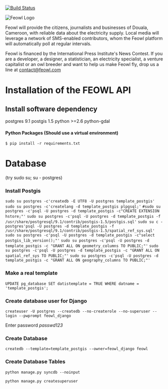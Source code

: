 [![Build Status](https://secure.travis-ci.org/jplusplus/feowl.png?branch=master)](http://travis-ci.org/jplusplus/feowl)

![Feowl Logo](http://www.feowl.com/comingsoon/assets/feowl_150px.png)

Feowl will provide the citizens, journalists and businesses of Douala, Cameroon, with reliable data about the electricity supply. Local media will leverage a network of SMS-enabled contributors, whom the Feowl platform will automatically poll at regular intervals.

Feowl is financed by the International Press Institute's News Contest.
If you are a developer, a designer, a statistician, an electricity specialist, a venture capitalist or an owl breeder and want to help us make Feowl fly, drop us a line at contact@feowl.com

# Installation of the FEOWL API
## Install software dependency

postgres 9.1
postgis 1.5
python >=2.6
python-gdal

#### Python Packages (Should use a virtual environment)
`$ pip install -r requirements.txt`

# Database
(try sudo su; su - postgres)

### Install Postgis

`sudo su postgres -c'createdb -E UTF8 -U postgres template_postgis'`
`sudo su postgres -c'createlang -d template_postgis plpgsql;'`
`#sudo su postgres -c'psql -U postgres -d template_postgis -c"CREATE EXTENSION hstore;"'`
`sudo su postgres -c'psql -U postgres -d template_postgis -f /usr/share/postgresql/9.1/contrib/postgis-1.5/postgis.sql'`
`sudo su c -postgres'psql -U postgres -d template_postgis -f /usr/share/postgresql/9.1/contrib/postgis-1.5/spatial_ref_sys.sql'`
`sudo su postgres -c'psql -U postgres -d template_postgis -c"select postgis_lib_version();"'`
`sudo su postgres -c'psql -U postgres -d template_postgis -c "GRANT ALL ON geometry_columns TO PUBLIC;"'`
`sudo su postgres -c'psql -U postgres -d template_postgis -c "GRANT ALL ON spatial_ref_sys TO PUBLIC;"'`
`sudo su postgres -c'psql -U postgres -d template_postgis -c "GRANT ALL ON geography_columns TO PUBLIC;"'`


### Make a real template
`UPDATE pg_database SET datistemplate = TRUE WHERE datname = 'template_postgis';`

### Create database user for Django

`createuser -U postgres --createdb --no-createrole --no-superuser --login --pwprompt feowl_django`

Enter password *passwd123*

### Create Database

`createdb --template=template_postgis --owner=feowl_django feowl`

### Create Database Tables

`python manage.py syncdb --noinput`

`python manage.py createsuperuser`
